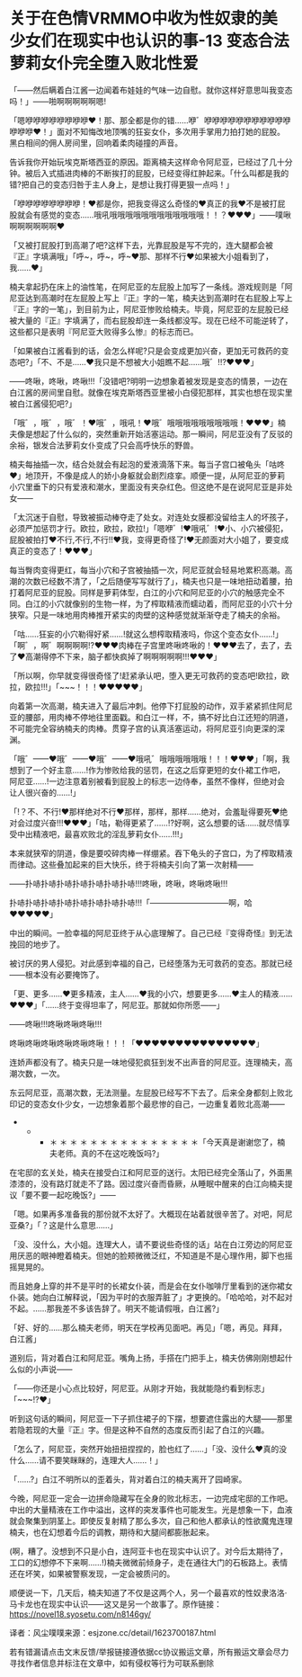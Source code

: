 # 关于在色情VRMMO中收为性奴隶的美少女们在现实中也认识的事-13 变态合法萝莉女仆完全堕入败北性爱

「——然后瞒着白江酱一边闻着布娃娃的气味一边自慰。就你这样好意思叫我变态吗！」——啪啊啊啊啊啊嗯!

「嗯咿咿咿咿咿咿咿咿♥！那、那全都是你的错……咿゛咿咿咿咿咿咿咿咿咿咿咿咿咿咿♥！」面对不知悔改地顶嘴的狂妄女仆，多次用手掌用力拍打她的屁股。黑白相间的佣人房间里，回响着柔肉碰撞的声音。

告诉我你开始玩埃克斯塔西亚的原因。距离楠夫这样命令阿尼亚，已经过了几十分钟。被后入式插进肉棒的不断挨打的屁股，已经变得红肿起来。「什么叫都是我的错?把自己的变态归咎于主人身上，是想让我打得更狠一点吗！」

「咿咿咿咿咿咿咿咿！♥都是你，把我变得这么奇怪的♥真正的我♥不是被打屁股就会有感觉的变态……哦吼哦哦哦哦哦哦哦哦哦哦哦哦！！？♥♥♥」——噗啾啊啊啊啊啊啊♥

「又被打屁股打到高潮了吧?这样下去，光靠屁股是写不完的，连大腿都会被『正』字填满哦」「呼~，呼~，呼~♥那、那样不行♥如果被大小姐看到了，我……♥」

楠夫拿起扔在床上的油性笔，在阿尼亚的左屁股上加写了一条线。游戏规则是「阿尼亚达到高潮时在左屁股上写上『正』字的一笔，楠夫达到高潮时在右屁股上写上『正』字的一笔」，到目前为止，阿尼亚惨败给楠夫。毕竟，阿尼亚的左屁股已经被大量的『正』字填满了，而右屁股却连一条线都没写。现在已经不可能逆转了，这些都只是表明『阿尼亚大败得多么惨』的标志而已。

「如果被白江酱看到的话，会怎么样呢?只是会变成更加兴奋，更加无可救药的变态吧?」「不、不是……♥我只是不想被大小姐瞧不起……哦゛!!?♥♥♥」

——咚啾，咚啾，咚啾!!!「没错吧?明明一边想象着被发现是变态的情景，一边在白江酱的房间里自慰。就像在埃克斯塔西亚里被小白侵犯那样，其实也想在现实里被白江酱侵犯吧?」

「哦゛，哦゛，哦゛！♥哦゛，哦吼！♥哦゛哦哦哦哦哦哦哦哦哦！♥♥♥」楠夫像是想起了什么似的，突然重新开始活塞运动。那一瞬间，阿尼亚没有了反驳的余裕，银发合法萝莉女仆变成了只会高呼快乐的野兽。

楠夫每抽插一次，结合处就会有起泡的爱液滴落下来。每当子宫口被龟头「咕咚♥」地顶开，不像是成人的娇小身躯就会剧烈痉挛。顺便一提，从阿尼亚的萝莉小穴里垂下的只有爱液和潮水，里面没有夹杂红色。但这绝不是在说阿尼亚是非处女——

「太沉迷于自慰，导致被振动棒夺走了处女。对连处女膜都没留给主人的坏孩子，必须严加惩罚才行。欧拉，欧拉，欧拉!」「嗯咿゛!♥哦吼゛!♥小、小穴被侵犯，屁股被拍打♥不行,不行,不行!!♥我，变得更奇怪了!♥无颜面对大小姐了，要变成真正的变态了！♥♥♥」

每当臀肉变得更红，每当小穴和子宫被抽插一次，阿尼亚就会轻易地累积高潮。高潮的次数已经数不清了，「之后随便写写就行了」，楠夫也只是一味地扭动着腰，拍打着阿尼亚的屁股。同样是萝莉体型，白江的小穴和阿尼亚的小穴的触感完全不同。白江的小穴就像别的生物一样，为了榨取精液而蠕动着，而阿尼亚的小穴十分狭窄。只是一味地用肉棒推开紧实的肉壁的这种感觉就渐渐夺走了楠夫的余裕。

「咕……狂妄的小穴勒得好紧……!就这么想榨取精液吗，你这个变态女仆……!」「啊゛，啊゛啊啊啊啊!?♥♥♥肉棒在子宫里咚啾咚啾的！♥♥♥去了，去了，去了♥高潮得停不下来，脑子都快疯掉了啊啊啊啊啊!!!♥♥♥」

「所以啊，你早就变得很奇怪了!赶紧承认吧，堕入更无可救药的变态吧!欧拉，欧拉，欧拉!!!」「~~~！！！♥♥♥♥♥」

向着第一次高潮，楠夫进入了最后冲刺。他停下打屁股的动作，双手紧紧抓住阿尼亚的腰部，用肉棒不停地往里面戳。和白江一样，不，搞不好比白江还短的阴道，不可能完全容纳楠夫的肉棒。贯穿子宫的认真活塞运动，将阿尼亚引向更深的深渊。

「哦゛——♥哦゛——♥哦゛——♥哦吼゛哦哦哦哦哦哦！！！♥♥♥」「啊，我想到了一个好主意……!作为惨败给我的惩罚，在这之后穿更短的女仆裙工作吧，阿尼亚……!一边注意着别被看到屁股上的标志一边侍奉，虽然不像样，但绝对会让人很兴奋的……!」

「!？不、不行!♥那样绝对不行♥那样，那样，那样……绝对，会羞耻得要死♥绝对会过度兴奋!!!♥♥♥」「咕，勒得更紧了……!?好啊，这么想要的话……就尽情享受中出精液吧，最喜欢败北的淫乱萝莉女仆……!!!」

本来就狭窄的阴道，像是要咬碎肉棒一样绷紧。吞下龟头的子宫口，为了榨取精液而律动。这些叠加起来的巨大快乐，终于将楠夫引向了第一次射精——

——扑哧扑哧扑哧扑哧扑哧扑哧扑哧!!!咚啾，咚啾，咚啾咚啾!!!

扑哧扑哧扑哧扑哧扑哧扑哧扑哧扑哧!!!「——————————啊，哈♥♥♥♥♥」

中出的瞬间。一脸幸福的阿尼亚终于从心底理解了。自己已经『变得奇怪』到无法挽回的地步了。

被讨厌的男人侵犯。对此感到幸福的自己，已经堕落为无可救药的变态。那就已经——根本没有必要掩饰了。

「更、更多……♥更多精液，主人……♥我的小穴，想要更多……♥主人的精液……♥♥♥」「……终于变得坦率了，阿尼亚。那就如你所愿——」

——咚啾!!!咚啾咚啾咚啾!!!

咚啾咚啾咚啾咚啾咚啾咚啾！！！「♥♥♥♥♥♥♥♥♥♥♥♥♥♥♥」

连娇声都没有了。楠夫只是一味地侵犯疯狂到发不出声音的阿尼亚。连理楠夫，高潮次数，一次。

东云阿尼亚，高潮次数，无法测量。左屁股已经写不下去了。后来全身都刻上败北印记的变态女仆少女，一边想象着那个最悲惨的自己，一边重复着败北高潮——

* * * ＊ ＊ ＊ ＊ ＊ ＊ ＊ ＊ ＊ ＊ ＊ ＊ ＊ ＊ ＊「今天真是谢谢您了，楠夫老师。真的不在这吃晚饭吗?」

在宅邸的玄关处，楠夫在接受白江和阿尼亚的送行。太阳已经完全落山了，外面黑漆漆的，没有路灯就走不了路。因过度兴奋而昏厥，从睡眠中醒来的白江向楠夫提议「要不要一起吃晚饭?」——

「嗯。如果再多准备我的那份就不太好了。大概现在站着就很辛苦了。对吧，阿尼亚桑?」「？这是什么意思……」

「没、没什么，大小姐。连理大人，请不要说些奇怪的话」站在白江旁边的阿尼亚用厌恶的眼神瞪着楠夫。但她的脸颊微微泛红，不知道是不是心理作用，脚下也摇摇晃晃的。

而且她身上穿的并不是平时的长裙女仆装，而是会在女仆咖啡厅里看到的迷你裙女仆装。她向白江解释说，「因为平时的衣服弄脏了」才更换的。「哈哈哈，对不起对不起。……那我差不多该告辞了。明天不能请假哦，白江酱?」

「好、好的……那么楠夫老师，明天在学校再见面吧。再见」「嗯，再见。拜拜，白江酱」

道别后，背对着白江和阿尼亚。嘴角上扬，手搭在门把手上，楠夫仿佛刚刚想起什么似的小声说——

「——你还是小心点比较好，阿尼亚。从刚才开始，我就能隐约看到标志」「~~~!?♥」

听到这句话的瞬间，阿尼亚一下子抓住裙子的下摆，想要遮住露出的大腿——那里若隐若现的大量『正』字。但是这种不自然的态度反而引起了白江的兴趣。

「怎么了，阿尼亚，突然开始扭扭捏捏的，脸也红了……」「没、没什么♥真的没什么……请不要笑眯眯的，连理大人……！」

「……?」白江不明所以的歪着头，背对着白江的楠夫离开了园崎家。

今晚，阿尼亚一定会一边拼命隐藏写在全身的败北标志，一边完成宅邸的工作吧。中出的大量精液在工作中溢出，这样的突发事件也可能发生。光是想象一下，血液就会聚集到阴茎上。即使反复射精了那么多次，自己和他人都承认的性欲魔鬼连理楠夫，也在幻想着今后的调教，期待和大腿间都膨胀起来。

(啊，糟了。没想到不只是小白，连阿亚卡也在现实中认识了。对今后太期待了，工口的幻想停不下来啊……!)楠夫微微前倾身子，走在通往大门的石板路上。表情还在坏笑，如果被警察发现，一定会被质问的。

顺便说一下，几天后，楠夫知道了不仅是这两个人，另一个最喜欢的性奴隶洛洛·马卡龙也在现实中认识——这又是另一个故事了。原作链接：https://novel18.syosetu.com/n8146gy/

译者：风尘噗噗来源：esjzone.cc/detail/1623700187.html

若有错漏请点击文末反馈/举报链接遵依据cc协议搬运文章，所有搬运文章会尽力寻找作者信息并标注在文章中，如有侵权等行为可联系删除

